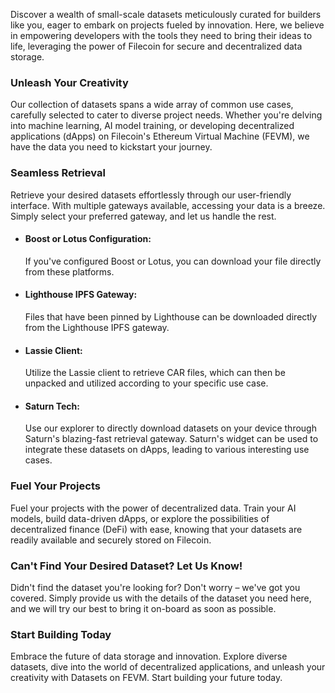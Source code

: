 Discover a wealth of small-scale datasets meticulously curated for builders like you, eager to embark on projects fueled by innovation. Here, we believe in empowering developers with the tools they need to bring their ideas to life, leveraging the power of Filecoin for secure and decentralized data storage.

### Unleash Your Creativity

Our collection of datasets spans a wide array of common use cases, carefully selected to cater to diverse project needs. Whether you're delving into machine learning, AI model training, or developing decentralized applications (dApps) on Filecoin's Ethereum Virtual Machine (FEVM), we have the data you need to kickstart your journey.

### Seamless Retrieval

Retrieve your desired datasets effortlessly through our user-friendly interface. With multiple gateways available, accessing your data is a breeze. Simply select your preferred gateway, and let us handle the rest.

- #### Boost or Lotus Configuration:

  If you've configured Boost or Lotus, you can download your file directly from these platforms.

- #### Lighthouse IPFS Gateway:

  Files that have been pinned by Lighthouse can be downloaded directly from the Lighthouse IPFS gateway.

- #### Lassie Client:

  Utilize the Lassie client to retrieve CAR files, which can then be unpacked and utilized according to your specific use case.

- #### ⁠Saturn Tech:
  Use our explorer to directly download datasets on your device through Saturn's blazing-fast retrieval gateway. Saturn's widget can be used to integrate these datasets on dApps, leading to various interesting use cases.

### Fuel Your Projects

Fuel your projects with the power of decentralized data. Train your AI models, build data-driven dApps, or explore the possibilities of decentralized finance (DeFi) with ease, knowing that your datasets are readily available and securely stored on Filecoin.

### Can't Find Your Desired Dataset? Let Us Know!

Didn't find the dataset you're looking for? Don't worry – we've got you covered. Simply provide us with the details of the dataset you need here, and we will try our best to bring it on-board as soon as possible.

### Start Building Today

Embrace the future of data storage and innovation. Explore diverse datasets, dive into the world of decentralized applications, and unleash your creativity with Datasets on FEVM. Start building your future today.
